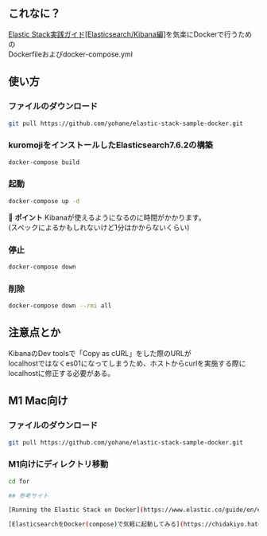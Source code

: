 ## これなに？

[Elastic Stack実践ガイド[Elasticsearch/Kibana編]](https://tatsu-zine.com/books/elastic-stack-guide)を気楽にDockerで行うための  
Dockerfileおよびdocker-compose.yml

## 使い方

### ファイルのダウンロード
```bash
git pull https://github.com/yohane/elastic-stack-sample-docker.git
```

### kuromojiをインストールしたElasticsearch7.6.2の構築
```bash
docker-compose build
```

### 起動
```bash
docker-compose up -d
```

:memo: **ポイント** Kibanaが使えるようになるのに時間がかかります。  
(スペックによるかもしれないけど1分はかからないくらい)

### 停止
```bash
docker-compose down
```

### 削除
```bash
docker-compose down --rmi all
```

## 注意点とか

KibanaのDev toolsで「Copy as cURL」をした際のURLが  
localhostではなくes01になってしまうため、ホストからcurlを実施する際に  
localhostに修正する必要がある。

## M1 Mac向け

### ファイルのダウンロード
```bash
git pull https://github.com/yohane/elastic-stack-sample-docker.git
```

### M1向けにディレクトリ移動
```bash
cd for

## 参考サイト

[Running the Elastic Stack on Docker](https://www.elastic.co/guide/en/elastic-stack-get-started/current/get-started-docker.html)

[ElasticsearchをDocker(compose)で気軽に起動してみる](https://chidakiyo.hatenablog.com/entry/docker-compose_elasticsearch)